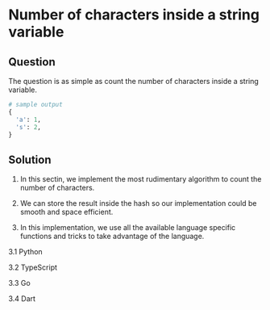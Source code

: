 # Number of characters inside a string variable

## Question

The question is as simple as count the number of characters inside a string variable.

```python
# sample output
{
  'a': 1,
  's': 2,
}
```

## Solution

1. In this sectin, we implement the most rudimentary algorithm to count the number of characters.

2. We can store the result inside the hash so our implementation could be smooth and space efficient.

3. In this implementation, we use all the available language specific functions and tricks to take advantage of the language.

3.1 Python

3.2 TypeScript

3.3 Go

3.4 Dart
